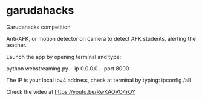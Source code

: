 # garudahacks
Garudahacks competition

Anti-AFK, or motion detector on camera to detect AFK students, alerting the teacher.

Launch the app by opening terminal and type:

python webstreaming.py --ip 0.0.0.0 --port 8000

The IP is your local ipv4 address, check at terminal by typing: ipconfig /all

Check the video at https://youtu.be/RwKAOVO4rQY
